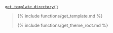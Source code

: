 <p><code><a href="https://developer.wordpress.org/reference/functions/get_template_directory/">get_template_directory()</a></code></p>

<blockquote>

{% include functions/get_template.md %}

{% include functions/get_theme_root.md %}

</blockquote>
